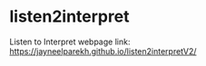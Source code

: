 # listen2interpret

Listen to Interpret webpage link: https://jayneelparekh.github.io/listen2interpretV2/
